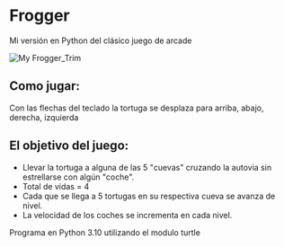 # Frogger
Mi versión en Python del clásico juego de arcade


![My Frogger_Trim](https://user-images.githubusercontent.com/75090602/162326383-4af1e8ac-78f1-4e09-a64a-72818f384fef.gif)

## Como jugar: ##
Con las flechas del teclado la tortuga se desplaza para arriba, abajo, derecha, izquierda 

## El objetivo del juego:  ## 
* Llevar la tortuga a alguna de las 5 "cuevas" cruzando la autovia sin estrellarse con algún "coche".
* Total de vidas = 4
* Cada que se llega a 5 tortugas en su respectiva cueva se avanza de nivel.
* La velocidad de los coches se incrementa en cada nivel. 



Programa en Python 3.10 utilizando el modulo turtle

